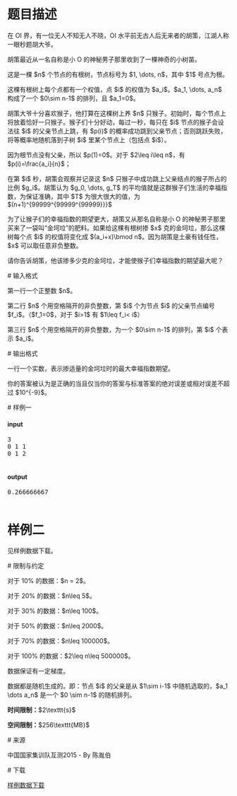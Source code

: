 # 题目描述

<p>在 OI 界，有一位无人不知无人不晓，OI 水平前无古人后无来者的胡策，江湖人称一眼秒题胡大爷。</p>
<p>胡策最近从一名自称是小 O 的神秘男子那里收到了一棵神奇的小树苗。</p>
<p>这是一棵 $n$ 个节点的有根树，节点标号为 $1, \dots, n$，其中 $1$ 号点为根。</p>
<p>这棵有根树上每个点都有一个权值，点 $i$ 的权值为 $a_i$。$a_1, \dots, a_n$ 构成了一个 $0\sim n-1$ 的排列，且 $a_1=0$。</p>
<p>胡策大爷十分喜欢猴子，他打算在这棵树上养 $n$ 只猴子。初始时，每个节点上将放着恰好一只猴子。猴子们十分好动，每过一秒，每只在 $i$ 节点的猴子会设法往 $i$ 的父亲节点上跳，有 $p(i)$ 的概率成功跳到父亲节点；否则跳跃失败，将等概率地随机落到子树 $i$ 里某个节点上（包括点 $i$）。</p>
<p>因为根节点没有父亲，所以 $p(1)=0$。对于 $2\leq i\leq n$，有 $p(i)=\frac{a_i}{n}$；</p>
<p>在第 $i$ 秒，胡策会观察并记录这 $n$ 只猴子中成功跳上父亲结点的猴子所占的比例 $g_i$。胡策认为 $g_0, \dots, g_T$ 的平均值就是这群猴子们生活的幸福指数，为保证准确，其中 $T$ 为很大很大的值，为 $(n+1)^{99999^{99999^{99999}}}$</p>
<p>为了让猴子们的幸福指数的期望更大，胡策又从那名自称是小 O 的神秘男子那里买来了一袋叫“金坷垃”的肥料。如果给这棵有根树掺 $x$ 克的金坷垃，那么这棵树每个点 $i$ 的权值将变化成 $(a_i+x)\bmod n$。因为胡策是土豪有钱任性，$x$ 可以取任意非负整数。</p>
<p>请你告诉胡策，他该掺多少克的金坷垃，才能使猴子们幸福指数的期望最大呢？</p>
# 输入格式


<p>第一行一个正整数 $n$。</p>
<p>第二行 $n$ 个用空格隔开的非负整数，第 $i$ 个为节点 $i$ 的父亲节点编号 $f_i$。（$f_1=0$，对于 $i&gt;1$ 有 $1\leq f_i&lt; i$）</p>
<p>第三行 $n$ 个用空格隔开的非负整数，为一个 $0\sim n-1$ 的排列，第 $i$ 个表示 $a_i$。</p>
# 输出格式


<p>一行一个实数，表示掺适量的金坷垃时的最大幸福指数期望。</p>
<p>你的答案被认为是正确的当且仅当你的答案与标准答案的绝对误差或相对误差不超过 $10^{-9}$。</p>
# 样例一


<h4>input</h4>
<pre>3
0 1 1
0 1 2

</pre>

<h4>output</h4>
<pre>0.266666667

</pre>

# 样例二


<p>见样例数据下载。</p>
# 限制与约定


<p>对于 10% 的数据：$n = 2$。</p>
<p>对于 20% 的数据：$n\leq 5$。</p>
<p>对于 30% 的数据：$n\leq 100$。</p>
<p>对于 50% 的数据：$n\leq 2000$。</p>
<p>对于 70% 的数据：$n\leq 100000$。</p>
<p>对于 100% 的数据：$2\leq n\leq 500000$。</p>
<p>数据保证有一定梯度。</p>
<p>数据都是随机生成的。即：节点 $i$ 的父亲是从 $1\sim i-1$ 中随机选取的，$a_1 \dots a_n$ 是一个 $0 \sim n-1$ 的随机排列。</p>
<p><strong>时间限制：</strong>$2\texttt{s}$</p>
<p><strong>空间限制：</strong>$256\texttt{MB}$</p>
# 来源


<p>中国国家集训队互测2015 - By 陈胤伯</p>
# 下载


<p><a href="/download.php?type=problem&amp;id=96">样例数据下载</a></p>
